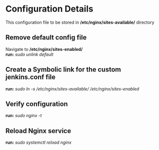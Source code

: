 # Configuration Details
This configuration file to be stored in **/etc/nginx/sites-available/** directory

## Remove default config file
Navigate to **/etc/nginx/sites-enabled/** <br>
**run:**  _sudo unlink default_

## Create a Symbolic link for the custom jenkins.conf file
**run:** _sudo ln -s /etc/nginx/sites-available/ /etc/nginx/sites-enabled_

## Verify configuration
**run:** _sudo nginx -t_

## Reload Nginx service
**run:** _sudo systemctl reload nginx_
